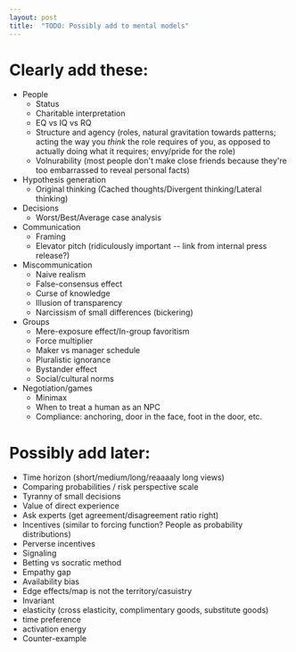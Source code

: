 ```yaml
---
layout: post
title:  "TODO: Possibly add to mental models"
---
```


# Clearly add these:

- People
  - Status
  - Charitable interpretation
  - EQ vs IQ vs RQ
  - Structure and agency (roles, natural gravitation towards patterns;
    acting the way you *think* the role requires of you, as opposed to
    actually doing what it requires; envy/pride for the role)
  - Volnurability (most people don't make close friends because
    they're too embarrassed to reveal personal facts)
- Hypothesis generation
  - Original thinking (Cached thoughts/Divergent thinking/Lateral thinking)
- Decisions
  - Worst/Best/Average case analysis
- Communication
  - Framing
  - Elevator pitch (ridiculously important -- link from internal press
    release?)
- Miscommunication
  - Naive realism
  - False-consensus effect
  - Curse of knowledge
  - Illusion of transparency
  - Narcissism of small differences (bickering)
- Groups
  - Mere-exposure effect/In-group favoritism
  - Force multiplier
  - Maker vs manager schedule
  - Pluralistic ignorance
  - Bystander effect
  - Social/cultural norms
- Negotiation/games
  - Minimax
  - When to treat a human as an NPC
  - Compliance: anchoring, door in the face, foot in the door, etc.

# Possibly add later:

- Time horizon (short/medium/long/reaaaaly long views)
- Comparing probabilities / risk perspective scale
- Tyranny of small decisions
- Value of direct experience
- Ask experts (get agreement/disagreement ratio right)
- Incentives (similar to forcing function? People as probability
  distributions)
- Perverse incentives
- Signaling
- Betting vs socratic method
- Empathy gap
- Availability bias
- Edge effects/map is not the territory/casuistry
- Invariant
- elasticity (cross elasticity, complimentary goods, substitute goods)
- time preference
- activation energy
- Counter-example
